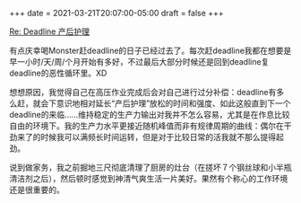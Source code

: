 +++
date = 2021-03-21T20:07:00-05:00
draft = false
+++

<a class="u-in-reply-to" href="https://dlyang.me/recover-from-deadline-fatigue/">Re: Deadline 产后护理</a>

有点庆幸喝Monster赶deadline的日子已经过去了。每次赶deadline我都在想要是早一小时/天/周/个月开始有多好，不过最后大部分时候还是回到deadline复deadline的恶性循环里。XD

想想原因，我觉得自己在高压作业完成后会对自己进行过分补偿：deadline有多么赶，就会下意识地相对延长“产后护理”放松的时间和强度、如此这般直到下一个deadline的来临……维持稳定的生产力输出对我并不怎么容易，尤其是在作息比较自由的环境下。我的生产力水平更接近随机峰值而非有规律周期的曲线：偶尔在干劲来了的时候我可以满频长时间运转，但是对于比较日常的活我就不那么提得起劲。

说到做家务，我之前掘地三尺彻底清理了厨房的灶台（在搓坏７个钢丝球和小半瓶清洁剂之后），然后顿时感觉到神清气爽生活一片美好。果然有个称心的工作环境还是很重要的。
